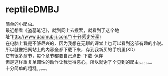 # reptileDMBJ
简单的小爬虫。<br>
最近想看《盗墓笔记》，就到网上去搜索，就看到了这个地址"http://www.daomubiji.com/"(十分感谢分享)<br>
在电脑上看是不够尽兴的，因为我想在无聊的课堂上也可以看到这部有趣的小说。<br>
所以就像把网站上的内容全都下载下来，存到我新买的手机里(XD)<br>
它有很多章节，每个章节都要自己点击-下载-保存<br>
但是这样重复单调性的动作让我觉得恶心，所以就谢了个见到的爬虫。。。。。。<br>
十分简单的粗糙。。。。。<br>

